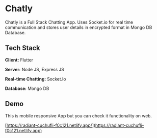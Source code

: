 # Chatly

Chatly is a Full Stack Chatting App.
Uses Socket.io for real time communication and stores user details in encrypted format in Mongo DB Database.

## Tech Stack

**Client:** Flutter

**Server:** Node JS, Express JS

**Real-time Chatting:** Socket.Io

**Database:** Mongo DB

## Demo

This is mobile responsive App but you can check it functionality on web.

[https://radiant-cuchufli-f0c121.netlify.app/](https://radiant-cuchufli-f0c121.netlify.app)

